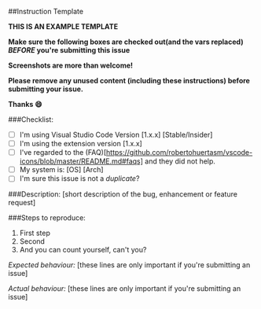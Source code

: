 ##Instruction Template

**THIS IS AN EXAMPLE TEMPLATE**

**Make sure the following boxes are checked out(and the vars replaced) *BEFORE* you're submitting this issue**

**Screenshots are more than welcome!**

**Please remove any unused content (including these instructions) before submitting your issue.**

**Thanks :smile:**

###Checklist:
- [ ] I'm using Visual Studio Code Version [1.x.x] [Stable/Insider]
- [ ] I'm using the extension version [1.x.x]
- [ ] I've regarded to the (FAQ)[https://github.com/robertohuertasm/vscode-icons/blob/master/README.md#faqs] and they did not help.
- [ ] My system is: [OS] [Arch]
- [ ] I'm sure this issue is not a *duplicate*?

###Description:
[short description of the bug, enhancement or feature request]

###Steps to reproduce:
1. First step
2. Second
3. And you can count yourself, can't you?

_Expected behaviour:_
[these lines are only important if you're submitting an issue]

_Actual behaviour:_
[these lines are only important if you're submitting an issue]
